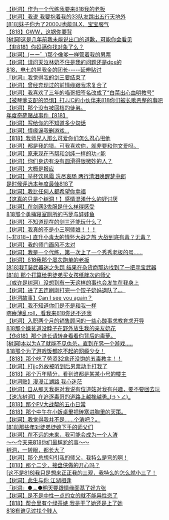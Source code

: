 [【树洞】作为一个代练我要来818我的老板](http://tieba.baidu.com/p/4230755593?see_lz=1&pn=)   
[【树洞】我说 我要抱着我的33队友跳出五行天地外](http://tieba.baidu.com/p/4230467548?see_lz=1&pn=)   
[[818]妹子你为了2000J也能BLX，宝宝服气](http://tieba.baidu.com/p/4230177086?see_lz=1&pn=)   
[【818】GWW，这锅你要背](http://tieba.baidu.com/p/4231166015?see_lz=1&pn=)   
[[树洞]这是几年前我未能说出口的道歉，可能你会看见](http://tieba.baidu.com/p/4230999494?see_lz=1&pn=)   
[【非818】你妈逼你找对象了么？](http://tieba.baidu.com/p/4231307079?see_lz=1&pn=)   
[【树洞】(ーー゛)那个像爹一样管着我的男票](http://tieba.baidu.com/p/4231582818?see_lz=1&pn=)   
[【树洞】请问天泣林奶不住是我的问题还是dps的](http://tieba.baidu.com/p/4230558288?see_lz=1&pn=)   
[818，电七的黑我金的团长-----延伸贴讨](http://tieba.baidu.com/p/4230919336?see_lz=1&pn=)   
[『树洞』我觉得我的剑三要结束了](http://tieba.baidu.com/p/4231247248?see_lz=1&pn=)   
[【树洞】曾经奔现过的前情缘跟我求复合了](http://tieba.baidu.com/p/4231855310?see_lz=1&pn=)   
[【树洞】我喜欢了三年的喵哥把签名改成了“白菜出心血明教号”](http://tieba.baidu.com/p/4230176372?see_lz=1&pn=)   
[【被琴爹支配的恐惧】打JJC的小伙伴来818你们被长歌恶整的事吧](http://tieba.baidu.com/p/4231687134?see_lz=1&pn=)   
[【树洞】那个没有被回档的徒弟。](http://tieba.baidu.com/p/4231800926?see_lz=1&pn=)   
[年度奇葩赌战事件【818】](http://tieba.baidu.com/p/4231617683?see_lz=1&pn=)   
[【树洞】写给你的不知道多少句话](http://tieba.baidu.com/p/4230344298?see_lz=1&pn=)   
[【树洞】情缘逼我删游戏…](http://tieba.baidu.com/p/4231184534?see_lz=1&pn=)   
[【818】我师兄人那么可爱你们怎么忍心甩他](http://tieba.baidu.com/p/4230336646?see_lz=1&pn=)   
[【树洞】都是我的错。可我喜欢你，就非要和你文爱吗。](http://tieba.baidu.com/p/4230281429?see_lz=1&pn=)   
[【树洞】原来现在丐帮和剑纯一样的功♂能](http://tieba.baidu.com/p/4230779196?see_lz=1&pn=)   
[【树洞】你们身边有没有圆滑得很微妙的人？](http://tieba.baidu.com/p/4230666571?see_lz=1&pn=)   
[【树洞】大概是报应](http://tieba.baidu.com/p/4230602256?see_lz=1&pn=)   
[【树洞】举杯饮风霜 洗尽哀肠 两行清泪唤醒梦中郎](http://tieba.baidu.com/p/4230633503?see_lz=1&pn=)   
[是时候评选本年度最佳818了](http://tieba.baidu.com/p/4230613952?see_lz=1&pn=)   
[【树洞】我比任何人都希望你幸福](http://tieba.baidu.com/p/4230430935?see_lz=1&pn=)   
[【这真的只是个树洞！】感情混淆什么的好讨厌](http://tieba.baidu.com/p/4230333140?see_lz=1&pn=)   
[【树洞】在剑网3鬼服是什么样得感受](http://tieba.baidu.com/p/4230381200?see_lz=1&pn=)   
[818那个勇捅寝室厕所的丐萝与娃娃鱼](http://tieba.baidu.com/p/4231730687?see_lz=1&pn=)   
[【树洞】不知道现在的剑三还能玩什么了](http://tieba.baidu.com/p/4230234230?see_lz=1&pn=)   
[【树洞】我真的不是小三啊师娘！！！](http://tieba.baidu.com/p/4231734015?see_lz=1&pn=)   
[[~非818~] 直升小毒太的情怀大战之旅 大战到底有毒？无毒？](http://tieba.baidu.com/p/4230302181?see_lz=1&pn=)   
[【树洞】我的师门画风不太对](http://tieba.baidu.com/p/4230306634?see_lz=1&pn=)   
[【树洞】我是一个代练，第一次上了一个秀秀老板的号……](http://tieba.baidu.com/p/4231247709?see_lz=1&pn=)   
[【树洞】818我那个屡次跑单的老板](http://tieba.baidu.com/p/4230778784?see_lz=1&pn=)   
[[818]我T装武器迷之失踪 结果在杂货商那边找到了一把寻宝武器](http://tieba.baidu.com/p/4230578990?see_lz=1&pn=)   
[[818] 那个打算给男徒弟买女孩纸胖次的师父](http://tieba.baidu.com/p/4230140995?see_lz=1&pn=)   
[（或许是树洞）没想到有一天这样的事也会发生在我身上](http://tieba.baidu.com/p/4231836066?see_lz=1&pn=)   
[【树洞】进了五连刷刚打完一个饺子奶妈退队了。。](http://tieba.baidu.com/p/4231537654?see_lz=1&pn=)   
[【树洞故事】Can I see you again？](http://tieba.baidu.com/p/4231205767?see_lz=1&pn=)   
[【树洞】我不知道你们是不是和我一样](http://tieba.baidu.com/p/4231751384?see_lz=1&pn=)   
[瞎瘠薄乱roll，看我来818你还不还我](http://tieba.baidu.com/p/4231122036?see_lz=1&pn=)   
[【树洞】入职两个月的销售顾问的一些心酸事求教育求开导](http://tieba.baidu.com/p/4231361801?see_lz=1&pn=)   
[818那个嫌贫道没脖子在野外放生我的亲友奶花](http://tieba.baidu.com/p/4231481659?see_lz=1&pn=)   
[【伪818】那个道长请转身看看你背后的毒萝。](http://tieba.baidu.com/p/4231385045?see_lz=1&pn=)   
[[树洞]本以为A了就能不见仇杀，直到在另一个游戏.....](http://tieba.baidu.com/p/4230641148?see_lz=1&pn=)   
[818那个为了游戏饭都吃不起的网瘾少女！](http://tieba.baidu.com/p/4230240652?see_lz=1&pn=)   
[【818】那个吃了劳资32盒还没饱的五毒教主！！](http://tieba.baidu.com/p/4230288335?see_lz=1&pn=)   
[【树洞】打jjc外放被听到后男票动手打我了](http://tieba.baidu.com/p/4231231350?see_lz=1&pn=)   
[【818】那个万年精分，看到谁都是某某小号的楼主](http://tieba.baidu.com/p/4230497696?see_lz=1&pn=)   
[【树洞贴】漫漫江湖路 我心迷茫](http://tieba.baidu.com/p/4230271426?see_lz=1&pn=)   
[【树洞】自从那天我哥对我说有位道姑对我有兴趣，要不要回去玩](http://tieba.baidu.com/p/4230275072?see_lz=1&pn=)   
[【速冻树洞】在追逐毒哥的道路上越挫越勇_(:зゝ∠)_](http://tieba.baidu.com/p/4230949218?see_lz=1&pn=)   
[【818】那个PV大战帮的五小日常](http://tieba.baidu.com/p/4231203528?see_lz=1&pn=)   
[【818】那个中午在小饭桌里把砖塞进胸里的天策。](http://tieba.baidu.com/p/4230778650?see_lz=1&pn=)   
[【树洞】我觉得我并不是……个渣吧？。](http://tieba.baidu.com/p/4230283022?see_lz=1&pn=)   
[[818]那些年对徒弟徒媳下手的师父们](http://tieba.baidu.com/p/4230774761?see_lz=1&pn=)   
[【树洞】在不远的未来，我可能会成为一个人渣](http://tieba.baidu.com/p/4231764790?see_lz=1&pn=)   
[～～今天来818你们最尴尬的事～～](http://tieba.baidu.com/p/4231273492?see_lz=1&pn=)   
[树洞，一转眼，都长大了](http://tieba.baidu.com/p/4230336415?see_lz=1&pn=)   
[【树洞】那个总想勾引我的师父，我特么是弯的啊！](http://tieba.baidu.com/p/4230442542?see_lz=1&pn=)   
[【818】那个二少，接盘侠做的开心吗？](http://tieba.baidu.com/p/4230595502?see_lz=1&pn=)   
[[这不是818]我只是想来正正我的三观，我特么的怎么就小三了！](http://tieba.baidu.com/p/4230529464?see_lz=1&pn=)   
[【树洞】此生与你 江湖相逢](http://tieba.baidu.com/p/4230261354?see_lz=1&pn=)   
[「树洞」●︿●明天要跟情缘面基了好方张](http://tieba.baidu.com/p/4230808538?see_lz=1&pn=)   
[【树洞】是不是中性一点的女的就不能异性恋了](http://tieba.baidu.com/p/4231594996?see_lz=1&pn=)   
[【818】帮会里有个绿茶婊 我是干了她还是上了她](http://tieba.baidu.com/p/4231750345?see_lz=1&pn=)   
[818有谁见过找个贱人](http://tieba.baidu.com/p/4230257937?see_lz=1&pn=)   
